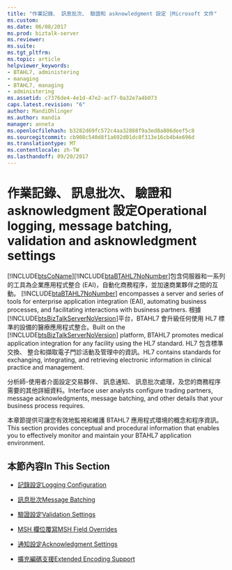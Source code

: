 ```yaml
---
title: "作業記錄、 訊息批次、 驗證和 asknowledgment 設定 |Microsoft 文件"
ms.custom: 
ms.date: 06/08/2017
ms.prod: biztalk-server
ms.reviewer: 
ms.suite: 
ms.tgt_pltfrm: 
ms.topic: article
helpviewer_keywords:
- BTAHL7, administering
- managing
- BTAHL7, managing
- administering
ms.assetid: c7376de4-4e1d-47e2-acf7-0a32e7a4b073
caps.latest.revision: "6"
author: MandiOhlinger
ms.author: mandia
manager: anneta
ms.openlocfilehash: b3282d69fc572c4aa32888f9a3ed8a806deef5c8
ms.sourcegitcommit: cb908c540d8f1a692d01dc8f313e16cb4b4e696d
ms.translationtype: MT
ms.contentlocale: zh-TW
ms.lasthandoff: 09/20/2017
---
```

# <a name="operational-logging-message-batching-validation-and-asknowledgment-settings"></a><span data-ttu-id="89c7a-102">作業記錄、 訊息批次、 驗證和 asknowledgment 設定</span><span class="sxs-lookup"><span data-stu-id="89c7a-102">Operational logging, message batching, validation and asknowledgment settings</span></span>
[!INCLUDE[btsCoName](../../includes/btsconame-md.md)]<span data-ttu-id="89c7a-103">[!INCLUDE[btaBTAHL7NoNumber](../../includes/btabtahl7nonumber-md.md)]包含伺服器和一系列的工具為企業應用程式整合 (EAI)，自動化商務程序，並加速商業夥伴之間的互動。</span><span class="sxs-lookup"><span data-stu-id="89c7a-103"> [!INCLUDE[btaBTAHL7NoNumber](../../includes/btabtahl7nonumber-md.md)] encompasses a server and series of tools for enterprise application integration (EAI), automating business processes, and facilitating interactions with business partners.</span></span> <span data-ttu-id="89c7a-104">根據[!INCLUDE[btsBizTalkServerNoVersion](../../includes/btsbiztalkservernoversion-md.md)]平台，BTAHL7 會升級任何使用 HL7 標準的設備的醫療應用程式整合。</span><span class="sxs-lookup"><span data-stu-id="89c7a-104">Built on the [!INCLUDE[btsBizTalkServerNoVersion](../../includes/btsbiztalkservernoversion-md.md)] platform, BTAHL7 promotes medical application integration for any facility using the HL7 standard.</span></span> <span data-ttu-id="89c7a-105">HL7 包含標準交換、 整合和擷取電子門診活動及管理中的資訊。</span><span class="sxs-lookup"><span data-stu-id="89c7a-105">HL7 contains standards for exchanging, integrating, and retrieving electronic information in clinical practice and management.</span></span>  
  
 <span data-ttu-id="89c7a-106">分析師-使用者介面設定交易夥伴、 訊息通知、 訊息批次處理，及您的商務程序需要的其他詳細資料。</span><span class="sxs-lookup"><span data-stu-id="89c7a-106">Interface user analysts configure trading partners, message acknowledgments, message batching, and other details that your business process requires.</span></span>  
  
 <span data-ttu-id="89c7a-107">本章節提供可讓您有效地監視和維護 BTAHL7 應用程式環境的概念和程序資訊。</span><span class="sxs-lookup"><span data-stu-id="89c7a-107">This section provides conceptual and procedural information that enables you to effectively monitor and maintain your BTAHL7 application environment.</span></span>  
  
## <a name="in-this-section"></a><span data-ttu-id="89c7a-108">本節內容</span><span class="sxs-lookup"><span data-stu-id="89c7a-108">In This Section</span></span>  
  
-   [<span data-ttu-id="89c7a-109">記錄設定</span><span class="sxs-lookup"><span data-stu-id="89c7a-109">Logging Configuration</span></span>](../../adapters-and-accelerators/accelerator-hl7/logging-configuration.md)  
  
-   [<span data-ttu-id="89c7a-110">訊息批次</span><span class="sxs-lookup"><span data-stu-id="89c7a-110">Message Batching</span></span>](../../adapters-and-accelerators/accelerator-hl7/message-batching.md)  
  
-   [<span data-ttu-id="89c7a-111">驗證設定</span><span class="sxs-lookup"><span data-stu-id="89c7a-111">Validation Settings</span></span>](../../adapters-and-accelerators/accelerator-hl7/validation-settings.md)  
  
-   [<span data-ttu-id="89c7a-112">MSH 欄位覆寫</span><span class="sxs-lookup"><span data-stu-id="89c7a-112">MSH Field Overrides</span></span>](../../adapters-and-accelerators/accelerator-hl7/msh-field-overrides.md)  
  
-   [<span data-ttu-id="89c7a-113">通知設定</span><span class="sxs-lookup"><span data-stu-id="89c7a-113">Acknowledgment Settings</span></span>](../../adapters-and-accelerators/accelerator-hl7/acknowledgment-settings.md)  
  
-   [<span data-ttu-id="89c7a-114">擴充編碼支援</span><span class="sxs-lookup"><span data-stu-id="89c7a-114">Extended Encoding Support</span></span>](../../adapters-and-accelerators/accelerator-hl7/extended-encoding-support.md)